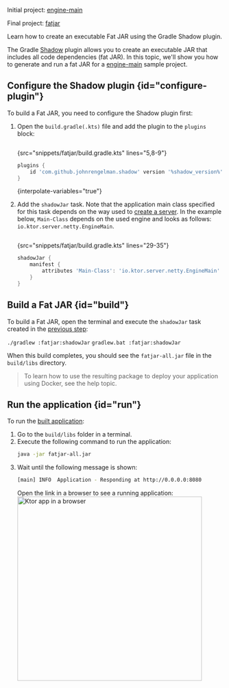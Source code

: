 [//]: # (title: Gradle Shadow plugin)

<microformat>
<p>
<control>Initial project</control>: <a href="https://github.com/ktorio/ktor-documentation/tree/%branch-name%/codeSnippets/snippets/engine-main">engine-main</a>
</p>
<p>
<control>Final project</control>: <a href="https://github.com/ktorio/ktor-documentation/tree/%branch-name%/codeSnippets/snippets/fatjar">fatjar</a>
</p>
</microformat>

<excerpt>Learn how to create an executable Fat JAR using the Gradle Shadow plugin.</excerpt>

The Gradle [Shadow](https://plugins.gradle.org/plugin/com.github.johnrengelman.shadow) plugin allows you to create an executable JAR that includes all code dependencies (fat JAR). In this topic, we'll show you how to generate and run a fat JAR for a [engine-main](https://github.com/ktorio/ktor-documentation/tree/%branch-name%/codeSnippets/snippets/engine-main) sample project.

## Configure the Shadow plugin {id="configure-plugin"}
To build a Fat JAR, you need to configure the Shadow plugin first:
1. Open the `build.gradle(.kts)` file and add the plugin to the `plugins` block:
   
   <tabs group="languages">
   <tab title="Gradle (Kotlin)" group-key="kotlin">

   ```kotlin
   ```
   {src="snippets/fatjar/build.gradle.kts" lines="5,8-9"}

   </tab>
   <tab title="Gradle (Groovy)" group-key="groovy">
   
   ```groovy
   plugins {
       id 'com.github.johnrengelman.shadow' version '%shadow_version%'
   }
   ```
   {interpolate-variables="true"}
   
   </tab>
   </tabs>

2. Add the `shadowJar` task. Note that the application main class specified for this task depends on the way used to [create a server](create_server.xml). 
   In the example below, `Main-Class` depends on the used engine and looks as follows: `io.ktor.server.netty.EngineMain`.

   <tabs group="languages">
   <tab title="Gradle (Kotlin)" group-key="kotlin">

   ```kotlin
   ```
   {src="snippets/fatjar/build.gradle.kts" lines="29-35"}

   </tab>
   <tab title="Gradle (Groovy)" group-key="groovy">

   ```groovy
   shadowJar {
       manifest {
           attributes 'Main-Class': 'io.ktor.server.netty.EngineMain'
       }
   }
   ```

   </tab>
   </tabs>


## Build a Fat JAR {id="build"}
To build a Fat JAR, open the terminal and execute the `shadowJar` task created in the [previous step](#configure-plugin):

<tabs group="os">
<tab title="Linux/MacOS" group-key="unix">
<code style="block" lang="Bash">./gradlew :fatjar:shadowJar</code>
</tab>
<tab title="Windows" group-key="windows">
<code style="block" lang="CMD">gradlew.bat :fatjar:shadowJar</code>
</tab>
</tabs>

When this build completes, you should see the `fatjar-all.jar` file in the `build/libs` directory.

> To learn how to use the resulting package to deploy your application using Docker, see the [](docker.md) help topic.


## Run the application {id="run"}
To run the [built application](#build):
1. Go to the `build/libs` folder in a terminal.
1. Execute the following command to run the application:
   ```Bash
   java -jar fatjar-all.jar
   ```
1. Wait until the following message is shown:
   ```Bash
   [main] INFO  Application - Responding at http://0.0.0.0:8080
   ```
   Open the link in a browser to see a running application:
   <img src="ktor_idea_new_project_browser.png" alt="Ktor app in a browser" width="430"/>
